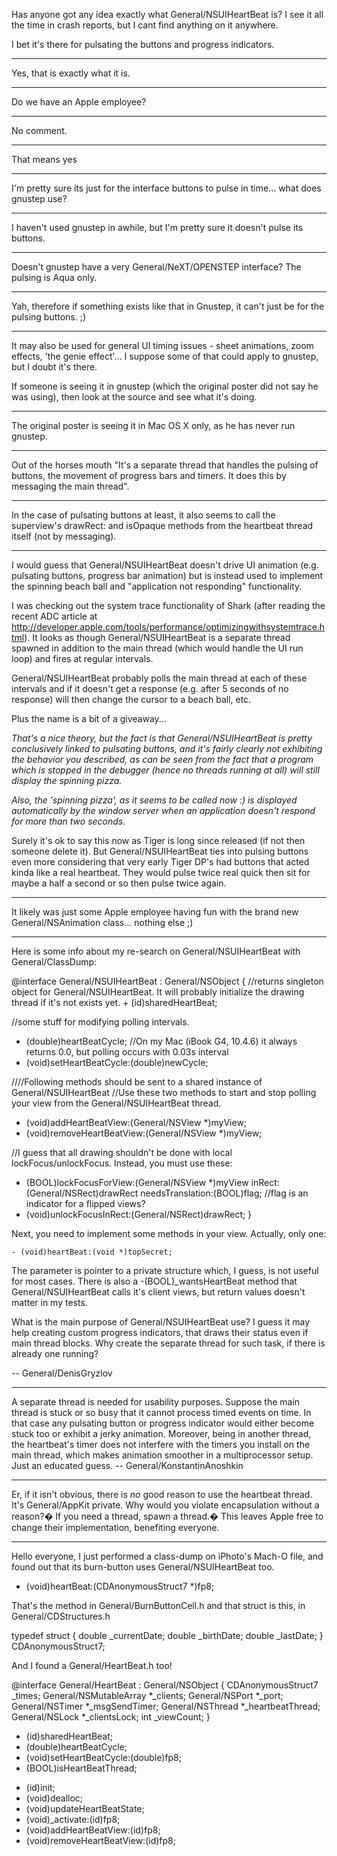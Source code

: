 Has anyone got any idea exactly what General/NSUIHeartBeat is? I see it all the time in crash reports, but I cant find anything on it anywhere.

I bet it's there for pulsating the buttons and progress indicators.

----

Yes, that is exactly what it is. 

----

Do we have an Apple employee?

----

No comment.

----

That means yes

----

I'm pretty sure its just for the interface buttons to pulse in time... what does gnustep use?

----

I haven't used gnustep in awhile, but I'm pretty sure it doesn't pulse its buttons.

----

Doesn't gnustep have a very General/NeXT/OPENSTEP interface? The pulsing is Aqua only.

----

Yah, therefore if something exists like that in Gnustep, it can't just be for the pulsing buttons. ;)

----

It may also be used for general UI timing issues - sheet animations, zoom effects, 'the genie effect'... I suppose some of that could apply to gnustep, but I doubt it's there.

If someone is seeing it in gnustep (which the original poster did not say he was using), then look at the source and see what it's doing.

----

The original poster is seeing it in Mac OS X only, as he has never run gnustep.

----

Out of the horses mouth "It's a separate thread that handles the pulsing of buttons, the movement of progress bars and timers. It does this by messaging the main thread". 

----

In the case of pulsating buttons at least, it also seems to call the superview's drawRect: and isOpaque methods from the heartbeat thread itself (not by messaging).

----

I would guess that General/NSUIHeartBeat doesn't drive UI animation (e.g. pulsating buttons, progress bar animation) but is instead used to implement the spinning beach ball and "application not responding" functionality.

I was checking out the system trace functionality of Shark (after reading the recent ADC article at http://developer.apple.com/tools/performance/optimizingwithsystemtrace.html). It looks as though General/NSUIHeartBeat is a separate thread spawned in addition to the main thread (which would handle the UI run loop) and fires at regular intervals.

General/NSUIHeartBeat probably polls the main thread at each of these intervals and if it doesn't get a response (e.g. after 5 seconds of no response) will then change the cursor to a beach ball, etc.

Plus the name is a bit of a giveaway...

*That's a nice theory, but the fact is that General/NSUIHeartBeat is pretty conclusively linked to pulsating buttons, and it's fairly clearly not exhibiting the behavior you described, as can be seen from the fact that a program which is stopped in the debugger (hence no threads running at all) will still display the spinning pizza.*

*Also, the 'spinning pizza', as it seems to be called now :) is displayed automatically by the window server when an application doesn't respond for more than two seconds.*

Surely it's ok to say this now as Tiger is long since released (if not then someone delete it). But General/NSUIHeartBeat ties into pulsing buttons even more considering that very early Tiger DP's had buttons that acted kinda like a real heartbeat. They would pulse twice real quick then sit for maybe a half a second or so then pulse twice again.

----

It likely was just some Apple employee having fun with the brand new General/NSAnimation class... nothing else ;)

----

Here is some info about my re-search on General/NSUIHeartBeat with General/ClassDump:

    
@interface General/NSUIHeartBeat : General/NSObject {
    //returns singleton object for General/NSUIHeartBeat. It will probably initialize the drawing thread if it's not exists yet.
    + (id)sharedHeartBeat; 

   //some stuff for modifying polling intervals.
   + (double)heartBeatCycle; //On my Mac (iBook G4, 10.4.6) it always returns 0.0, but polling occurs with 0.03s interval
   + (void)setHeartBeatCycle:(double)newCycle;

   ////Following methods should be sent to a shared instance of General/NSUIHeartBeat
   //Use these two methods to start and stop polling your view from the General/NSUIHeartBeat thread.
   - (void)addHeartBeatView:(General/NSView *)myView;
   - (void)removeHeartBeatView:(General/NSView *)myView;

   //I guess that all drawing shouldn't be done with local lockFocus/unlockFocus. Instead, you must use these:
   - (BOOL)lockFocusForView:(General/NSView *)myView inRect:(General/NSRect)drawRect needsTranslation:(BOOL)flag; //flag is an indicator for a flipped views?
   - (void)unlockFocusInRect:(General/NSRect)drawRect;
}


Next, you need to implement some methods in your view. Actually, only one:

<code>- (void)heartBeat:(void *)topSecret;</code>

The parameter is pointer to a private structure which, I guess, is not useful for most cases.
There is also a -(BOOL)_wantsHeartBeat method that General/NSUIHeartBeat calls it's client views, but return values doesn't matter in my tests.

What is the main purpose of General/NSUIHeartBeat use? I guess it may help creating custom progress indicators, that draws their status even if main thread blocks. Why create the separate thread for such task, if there is already one running?

-- General/DenisGryzlov 

----

A separate thread is needed for usability purposes. Suppose the main thread is stuck or so busy that it cannot process timed events on time. In that case any pulsating button or progress indicator would either become stuck too or exhibit a jerky animation. Moreover, being in another thread, the heartbeat's timer does not interfere with the timers you install on the main thread, which makes animation smoother in a multiprocessor setup. Just an educated guess. -- General/KonstantinAnoshkin

----

Er, if it isn't obvious, there is *no* good reason to use the heartbeat thread.  It's General/AppKit private.  Why would you violate encapsulation without a reason?� If you need a thread, spawn a thread.� This leaves Apple free to change their implementation, benefiting everyone.

----

Hello everyone, I just performed a class-dump on iPhoto's Mach-O file, and found out that its burn-button uses General/NSUIHeartBeat too. 
    
- (void)heartBeat:(CDAnonymousStruct7 *)fp8;

That's the method in General/BurnButtonCell.h and that struct is this, in General/CDStructures.h
    
typedef struct {
    double _currentDate;
    double _birthDate;
    double _lastDate;
} CDAnonymousStruct7;

And I found a General/HeartBeat.h too! 
    
@interface General/HeartBeat : General/NSObject
{
    CDAnonymousStruct7 _times;
    General/NSMutableArray *_clients;
    General/NSPort *_port;
    General/NSTimer *_msgSendTimer;
    General/NSThread *_heartbeatThread;
    General/NSLock *_clientsLock;
    int _viewCount;
}

+ (id)sharedHeartBeat;
+ (double)heartBeatCycle;
+ (void)setHeartBeatCycle:(double)fp8;
+ (BOOL)isHeartBeatThread;
- (id)init;
- (void)dealloc;
- (void)updateHeartBeatState;
- (void)_activate:(id)fp8;
- (void)addHeartBeatView:(id)fp8;
- (void)removeHeartBeatView:(id)fp8;
